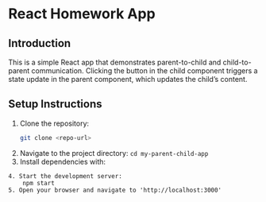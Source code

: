 # React Homework App

## Introduction
This is a simple React app that demonstrates parent-to-child and child-to-parent communication. Clicking the button in the child component triggers a state update in the parent component, which updates the child’s content.

## Setup Instructions
1. Clone the repository:
   ```bash
   git clone <repo-url>
2. Navigate to the project directory: 
    `cd my-parent-child-app`
3. Install dependencies with:
```npm install
4. Start the development server:
    npm start
5. Open your browser and navigate to 'http://localhost:3000'

